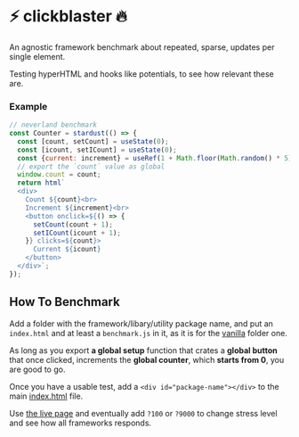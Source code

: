 # ⚡️ clickblaster 🔥

An agnostic framework benchmark about repeated, sparse, updates per single element.

Testing hyperHTML and hooks like potentials, to see how relevant these are.

### Example

```js
// neverland benchmark
const Counter = stardust(() => {
  const [count, setCount] = useState(0);
  const [icount, setICount] = useState(0);
  const {current: increment} = useRef(1 + Math.floor(Math.random() * 5));
  // export the `count` value as global
  window.count = count;
  return html`
  <div>
    Count ${count}<br>
    Increment ${increment}<br>
    <button onclick=${() => {
      setCount(count + 1);
      setICount(icount + 1);
    }} clicks=${count}>
      Current ${icount}
    </button>
  </div>`;
});
```

## How To Benchmark

Add a folder with the framework/libary/utility package name, and put an `index.html` and at least a `benchmark.js` in it, as it is for the [vanilla](./vanilla/) folder one.

As long as you export **a global setup** function that crates a **global button** that once clicked, increments the **global counter**, which **starts from 0**, you are good to go.

Once you have a usable test, add a `<div id="package-name"></div>` to the main [index.html](./index.html) file.

Use [the live page](https://webreflection.github.io/clickblaster/) and eventually add `?100` or `?9000` to change stress level and see how all frameworks responds.
